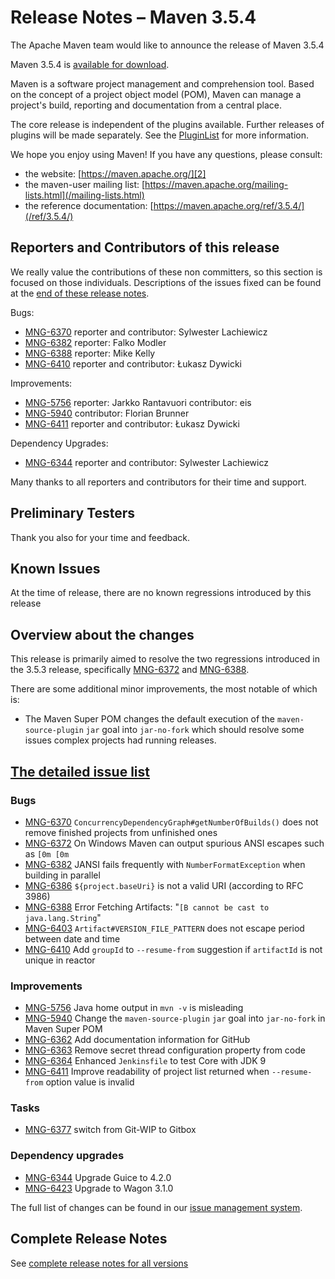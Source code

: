 <!-- 
Licensed to the Apache Software Foundation (ASF) under one
or more contributor license agreements.  See the NOTICE file
distributed with this work for additional information
regarding copyright ownership.  The ASF licenses this file
to you under the Apache License, Version 2.0 (the
"License"); you may not use this file except in compliance
with the License.  You may obtain a copy of the License at

http://www.apache.org/licenses/LICENSE-2.0

Unless required by applicable law or agreed to in writing,
software distributed under the License is distributed on an
"AS IS" BASIS, WITHOUT WARRANTIES OR CONDITIONS OF ANY
KIND, either express or implied.  See the License for the
specific language governing permissions and limitations
under the License.
-->

# Release Notes &#x2013; Maven 3.5.4

The Apache Maven team would like to announce the release of Maven 3.5.4

Maven 3.5.4 is [available for download][0].

Maven is a software project management and comprehension tool. Based on the concept of a project object model (POM), Maven can manage a project's build, reporting and documentation from a central place.

The core release is independent of the plugins available. Further releases of plugins will be made separately. See the [PluginList][1] for more information.

We hope you enjoy using Maven! If you have any questions, please consult:

- the website: [https://maven.apache.org/][2]
- the maven-user mailing list: [https://maven.apache.org/mailing-lists.html](/mailing-lists.html)
- the reference documentation: [https://maven.apache.org/ref/3.5.4/](/ref/3.5.4/)

## Reporters and Contributors of this release

We really value the contributions of these non committers, so this section is focused on those individuals. Descriptions of the issues fixed can be found at the [end of these release notes](#Details).

Bugs:

- [MNG-6370][] reporter and contributor: Sylwester Lachiewicz
- [MNG-6382][] reporter: Falko Modler
- [MNG-6388][] reporter: Mike Kelly
- [MNG-6410][] reporter and contributor: Łukasz Dywicki

Improvements:

- [MNG-5756][] reporter: Jarkko Rantavuori contributor: eis
- [MNG-5940][] contributor: Florian Brunner
- [MNG-6411][] reporter and contributor: Łukasz Dywicki

Dependency Upgrades:

- [MNG-6344][] reporter and contributor: Sylwester Lachiewicz

Many thanks to all reporters and contributors for their time and support.

## Preliminary Testers

Thank you also for your time and feedback.

## Known Issues

At the time of release, there are no known regressions introduced by this release

## Overview about the changes

This release is primarily aimed to resolve the two regressions introduced in the 3.5.3 release, specifically [MNG-6372][] and [MNG-6388][].

There are some additional minor improvements, the most notable of which is:

- The Maven Super POM changes the default execution of the `maven-source-plugin` `jar` goal into `jar-no-fork` which should resolve some issues complex projects had running releases.

## [The detailed issue list](#Details)

### Bugs

- [MNG-6370][] `ConcurrencyDependencyGraph#getNumberOfBuilds()` does not remove finished projects from unfinished ones
- [MNG-6372][] On Windows Maven can output spurious ANSI escapes such as `[0m [0m`
- [MNG-6382][] JANSI fails frequently with `NumberFormatException` when building in parallel
- [MNG-6386][] `${project.baseUri}` is not a valid URI (according to RFC 3986)
- [MNG-6388][] Error Fetching Artifacts: "`[B cannot be cast to java.lang.String`"
- [MNG-6403][] `Artifact#VERSION_FILE_PATTERN` does not escape period between date and time
- [MNG-6410][] Add `groupId` to `--resume-from` suggestion if `artifactId` is not unique in reactor

### Improvements

- [MNG-5756][] Java home output in `mvn -v` is misleading
- [MNG-5940][] Change the `maven-source-plugin` `jar` goal into `jar-no-fork` in Maven Super POM
- [MNG-6362][] Add documentation information for GitHub
- [MNG-6363][] Remove secret thread configuration property from code
- [MNG-6364][] Enhanced `Jenkinsfile` to test Core with JDK 9
- [MNG-6411][] Improve readability of project list returned when `--resume-from` option value is invalid

### Tasks

- [MNG-6377][] switch from Git-WIP to Gitbox

### Dependency upgrades

- [MNG-6344][] Upgrade Guice to 4.2.0
- [MNG-6423][] Upgrade to Wagon 3.1.0

The full list of changes can be found in our [issue management system][4].

## Complete Release Notes

See [complete release notes for all versions][5]

[0]: ../../download.html
[1]: ../../plugins/index.html
[2]: https://maven.apache.org/
[4]: https://issues.apache.org/jira/secure/ReleaseNote.jspa?projectId=12316922&amp;version=12342826
[5]: ../../docs/history.html
[MNG-6370]: https://issues.apache.org/jira/browse/MNG-6370
[MNG-6372]: https://issues.apache.org/jira/browse/MNG-6372
[MNG-6382]: https://issues.apache.org/jira/browse/MNG-6382
[MNG-6386]: https://issues.apache.org/jira/browse/MNG-6386
[MNG-6388]: https://issues.apache.org/jira/browse/MNG-6388
[MNG-6403]: https://issues.apache.org/jira/browse/MNG-6403
[MNG-6410]: https://issues.apache.org/jira/browse/MNG-6410
[MNG-5756]: https://issues.apache.org/jira/browse/MNG-5756
[MNG-5940]: https://issues.apache.org/jira/browse/MNG-5940
[MNG-6362]: https://issues.apache.org/jira/browse/MNG-6362
[MNG-6363]: https://issues.apache.org/jira/browse/MNG-6363
[MNG-6364]: https://issues.apache.org/jira/browse/MNG-6364
[MNG-6411]: https://issues.apache.org/jira/browse/MNG-6411
[MNG-6377]: https://issues.apache.org/jira/browse/MNG-6377
[MNG-6344]: https://issues.apache.org/jira/browse/MNG-6344
[MNG-6423]: https://issues.apache.org/jira/browse/MNG-6423

